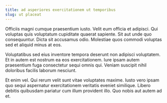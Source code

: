 ```yaml
---
title: ad asperiores exercitationem ut temporibus
slug: ut placeat
---
```


Officiis magni cumque praesentium iusto. Velit eum officia et adipisci. Qui voluptas quis voluptatum cupiditate quaerat sapiente. Sit aut unde quo consequuntur. Dicta sit accusamus odio. Molestiae quos commodi voluptas sed et aliquid minus at eos.

Voluptatibus sed eius inventore tempora deserunt non adipisci voluptatem. Et in autem est nostrum ea eos exercitationem. Iure ipsam autem praesentium fuga consectetur sequi omnis qui. Veniam suscipit nihil doloribus facilis laborum nesciunt.

Et enim vel. Qui rerum velit sunt vitae voluptates maxime. Iusto vero ipsam quo sequi aspernatur exercitationem veritatis eveniet similique. Libero debitis quibusdam pariatur cum illum provident illo. Quo nobis aut autem ad et.
